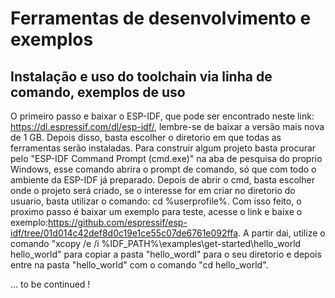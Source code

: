 # Ferramentas de desenvolvimento e exemplos
## Instalação e uso do toolchain via linha de comando, exemplos de uso
  O primeiro passo e baixar o ESP-IDF, que pode ser encontrado neste link: https://dl.espressif.com/dl/esp-idf/, lembre-se de baixar a versão mais nova de 1 GB.
  Depois disso, basta escolher o diretorio em que todas as ferramentas serão instaladas.
  Para construir algum projeto basta procurar pelo "ESP-IDF Command Prompt (cmd.exe)" na aba de pesquisa do proprio Windows, esse comando abrira o prompt de comando, só que com todo o ambiente da ESP-IDF já preparado.
  Depois de abrir o cmd, basta escolher onde o projeto será criado, se o interesse for em criar no diretorio do usuario, basta utilizar o comando: cd %userprofile%.
  Com isso feito, o proximo passo é baixar um exemplo para teste, acesse o link e baixe o exemplo:https://github.com/espressif/esp-idf/tree/01d014c42def8d0c19e1ce55c07de6761e092ffa. 
  A partir dai, utilize o comando "xcopy /e /i %IDF_PATH%\examples\get-started\hello_world hello_world" para copiar a pasta "hello_wordl" para o seu diretorio e depois entre na pasta "hello_world" com o comando "cd hello_world".
  
  
  
... to be continued !

